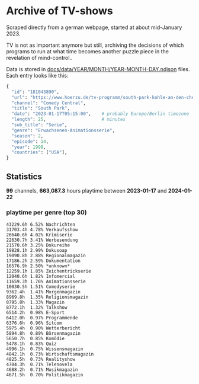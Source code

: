 # Archive of TV-shows

Scraped directly from a german webpage, started at about mid-January 2023.

TV is not as important anymore but still, archiving the decisions of which programs to run at what time
becomes another puzzle piece in the revelation of mind-control.. 

Data is stored in [docs/data/YEAR/MONTH/YEAR-MONTH-DAY.ndjson](docs/data/) files. 
Each entry looks like this:

```python
{
  "id": "181043890", 
  "url": "https://www.hoerzu.de/tv-programm/south-park-kohle-an-den-chefkoch/bid_181043890/", 
  "channel": "Comedy Central", 
  "title": "South Park", 
  "date": "2023-01-17T05:15:00",    # probably Europe/Berlin timezone 
  "length": 25,                     # minutes 
  "sub_title": "Serie", 
  "genre": "Erwachsenen-Animationsserie", 
  "season": 2, 
  "episode": 14, 
  "year": 1998, 
  "countries": ["USA"],
}
```

## Statistics

**99** channels, **663,087.3** hours playtime between **2023-01-17** and **2024-01-22**


### playtime per genre (top 30)

    43229.6h 6.52% Nachrichten
    31703.4h 4.78% Verkaufsshow
    26640.6h 4.02% Krimiserie
    22630.7h 3.41% Werbesendung
    21570.6h 3.25% Dokureihe
    19828.1h 2.99% Dokusoap
    19090.8h 2.88% Regionalmagazin
    17186.2h 2.59% Dokumentation
    16576.9h 2.50% *unknown*
    12259.1h 1.85% Zeichentrickserie
    12040.6h 1.82% Infomercial
    11659.3h 1.76% Animationsserie
    10030.5h 1.51% Comedyserie
    9362.4h  1.41% Morgenmagazin
    8969.8h  1.35% Religionsmagazin
    8795.8h  1.33% Magazin
    8772.1h  1.32% Talkshow
    6514.2h  0.98% E-Sport
    6412.0h  0.97% Programmende
    6376.6h  0.96% Sitcom
    5975.4h  0.90% Wetterbericht
    5894.8h  0.89% Börsenmagazin
    5650.7h  0.85% Komödie
    5478.1h  0.83% Quiz
    4996.1h  0.75% Wissensmagazin
    4842.1h  0.73% Wirtschaftsmagazin
    4825.5h  0.73% Realityshow
    4704.3h  0.71% Telenovela
    4688.2h  0.71% Musikmagazin
    4671.5h  0.70% Politikmagazin
